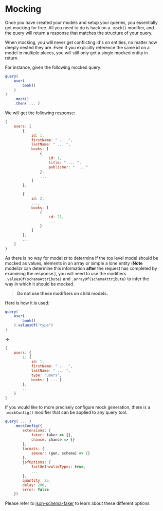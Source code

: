 # Mocking

Once you have created your models and setup your queries, you essentially get mocking for free. All you need to do is hack on a `.mock()` modifier, and the query will return a
response that matches the structure of your query.

When mocking, you will never get conflicting id's on entities, no matter how deeply nested they are. Even if you explicitly reference the same id on a model in multiple places, you
will still only get a single mocked entity in return.

For instance, given the following mocked query:
```javascript
query(
    user(
        book()
    )
)
    .mock()
    .then( ... )
```
We will get the following response:
```javascript
{
    users: [
        {
            id: 1,
            firstName: " ... ",
            lastName: " ... ",
            books: [
                {
                    id: 1,
                    title: " ... ",
                    publisher: " ... "
                },
                ...
            ]
        },

        {
            id: 2,
            ...,
            books: [
                {
                    id: 21,
                    ...
                }
            ]
        },
        ...
    ]
}
```

As there is no way for modelizr to determine if the top level model should be mocked as values, elements in an array or simple a lone entity (**Note** modelizr can determine
this information __after__ the request has completed by examining the response.), you will need to use the modifiers `.valuesOf(schemaAttribute)` and `.arrayOf(schemaAttribute)`
to infer the way in which it should be mocked.

> **Do not use these modifiers on child models.**

Here is how it is used:
```javascript
query(
    user(
        book()
    ).valuesOf("type")
)
```
->
```javascript
{
    users: {
        1: {
            id: 1,
            firstName: " ... ",
            lastName: " ... ",
            type: "users",
            books: [ ... ]
        },
        ...
    }
}
```

If you would like to more precisely configure mock generation, there is a `.mockConfig()` modifier that can be applied to any query tool.

```javascript
query( ... )
    .mockConfig({
        extensions: {
            faker: faker => {},
            chance: chance => {}
        },
        formats: {
            semver: (gen, schema) => {}
        },
        jsfOptions: {
            failOnInvalidTypes: true,
            ...
        },
        quantity: 25,
        delay: 200,
        error: false
    })
```

Please refer to [json-schema-faker](https://github.com/json-schema-faker/json-schema-faker#custom-formats) to learn about these different options
